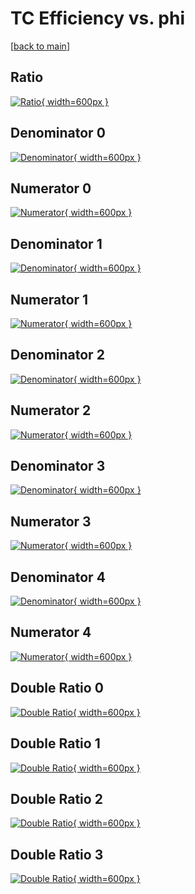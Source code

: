# TC Efficiency vs. phi

[[back to main](./)]



## Ratio

[![Ratio](../mtv/var/TC_loweta_0_0_eff_phi.png){ width=600px }](../mtv/var/TC_loweta_0_0_eff_phi.pdf)

## Denominator 0

[![Denominator](../mtv/den/TC_loweta_0_0_eff_phi_den0.png){ width=600px }](../mtv/den/TC_loweta_0_0_eff_phi_den0.pdf)

## Numerator 0

[![Numerator](../mtv/num/TC_loweta_0_0_eff_phi_num0.png){ width=600px }](../mtv/num/TC_loweta_0_0_eff_phi_num0.pdf)

## Denominator 1

[![Denominator](../mtv/den/TC_loweta_0_0_eff_phi_den1.png){ width=600px }](../mtv/den/TC_loweta_0_0_eff_phi_den1.pdf)

## Numerator 1

[![Numerator](../mtv/num/TC_loweta_0_0_eff_phi_num1.png){ width=600px }](../mtv/num/TC_loweta_0_0_eff_phi_num1.pdf)

## Denominator 2

[![Denominator](../mtv/den/TC_loweta_0_0_eff_phi_den2.png){ width=600px }](../mtv/den/TC_loweta_0_0_eff_phi_den2.pdf)

## Numerator 2

[![Numerator](../mtv/num/TC_loweta_0_0_eff_phi_num2.png){ width=600px }](../mtv/num/TC_loweta_0_0_eff_phi_num2.pdf)

## Denominator 3

[![Denominator](../mtv/den/TC_loweta_0_0_eff_phi_den3.png){ width=600px }](../mtv/den/TC_loweta_0_0_eff_phi_den3.pdf)

## Numerator 3

[![Numerator](../mtv/num/TC_loweta_0_0_eff_phi_num3.png){ width=600px }](../mtv/num/TC_loweta_0_0_eff_phi_num3.pdf)

## Denominator 4

[![Denominator](../mtv/den/TC_loweta_0_0_eff_phi_den4.png){ width=600px }](../mtv/den/TC_loweta_0_0_eff_phi_den4.pdf)

## Numerator 4

[![Numerator](../mtv/num/TC_loweta_0_0_eff_phi_num4.png){ width=600px }](../mtv/num/TC_loweta_0_0_eff_phi_num4.pdf)

## Double Ratio 0

[![Double Ratio](../mtv/ratio/TC_loweta_0_0_eff_phi_ratio0.png){ width=600px }](../mtv/ratio/TC_loweta_0_0_eff_phi_ratio0.pdf)

## Double Ratio 1

[![Double Ratio](../mtv/ratio/TC_loweta_0_0_eff_phi_ratio1.png){ width=600px }](../mtv/ratio/TC_loweta_0_0_eff_phi_ratio1.pdf)

## Double Ratio 2

[![Double Ratio](../mtv/ratio/TC_loweta_0_0_eff_phi_ratio2.png){ width=600px }](../mtv/ratio/TC_loweta_0_0_eff_phi_ratio2.pdf)

## Double Ratio 3

[![Double Ratio](../mtv/ratio/TC_loweta_0_0_eff_phi_ratio3.png){ width=600px }](../mtv/ratio/TC_loweta_0_0_eff_phi_ratio3.pdf)

